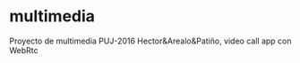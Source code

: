 # multimedia
Proyecto de multimedia PUJ-2016 Hector&amp;Arealo&amp;Patiño, video call app con WebRtc
